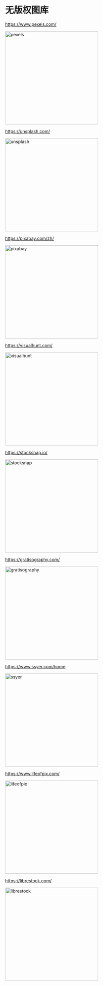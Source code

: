 # 无版权图库

<i class="fal fa-globe"></i> <https://www.pexels.com/>

<img style="width:300px" alt="pexels" src="https://guidelines.cc/2019-05-17_17-37-50.jpg" />

<i class="fal fa-globe"></i> <https://unsplash.com/>

<img style="width:300px" alt="unsplash" src="https://guidelines.cc/2019-05-17_17-37-52.jpg" />

<i class="fal fa-globe"></i> <https://pixabay.com/zh/>

<img style="width:300px" alt="pixabay" src="https://guidelines.cc/2019-05-17_17-37-53.jpg" />

<i class="fal fa-globe"></i> <https://visualhunt.com/>

<img style="width:300px" alt="visualhunt" src="https://guidelines.cc/2019-05-17_17-38-07.jpg" />

<i class="fal fa-globe"></i> <https://stocksnap.io/>

<img style="width:300px" alt="stocksnap" src="https://guidelines.cc/2019-05-17_17-38-14.jpg" />

<i class="fal fa-globe"></i> <https://gratisography.com/>

<img style="width:300px" alt="gratisography" src="https://guidelines.cc/2019-05-17_17-38-28.jpg" />

<i class="fal fa-globe"></i> <https://www.ssyer.com/home>

<img style="width:300px" alt="ssyer" src="https://guidelines.cc/2019-05-17_17-38-37.jpg" />

<i class="fal fa-globe"></i> <https://www.lifeofpix.com/>

<img style="width:300px" alt="lifeofpix" src="https://guidelines.cc/2019-05-17_17-38-49.jpg" />

<i class="fal fa-globe"></i> <https://librestock.com/>

<img style="width:300px" alt="librestock" src="https://guidelines.cc/2019-05-17_17-39-13.jpg" />